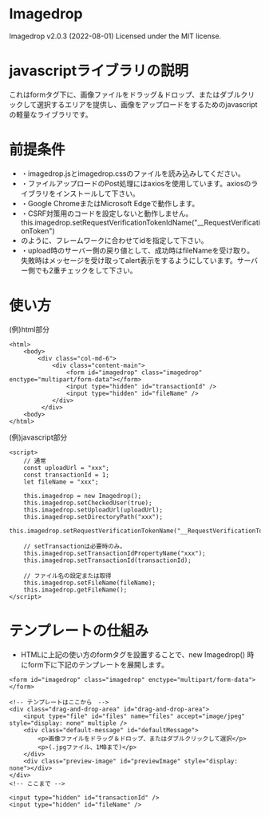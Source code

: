 # Imagedrop

Imagedrop  v2.0.3 (2022-08-01)     Licensed under the MIT license.

# javascriptライブラリの説明

これはformタグ下に、画像ファイルをドラッグ＆ドロップ、またはダブルクリックして選択するエリアを提供し、画像をアップロードをするためのjavascriptの軽量なライブラリです。

# 前提条件

 * ・imagedrop.jsとimagedrop.cssのファイルを読み込みしてください。
 * ・ファイルアップロードのPost処理にはaxiosを使用しています。axiosのライブラリをインストールして下さい。
 * ・Google ChromeまたはMicrosoft Edgeで動作します。
 * ・CSRF対策用のコードを設定しないと動作しません。this.imagedrop.setRequestVerificationTokenIdName("__RequestVerificationToken")
 *   のように、フレームワークに合わせてidを指定して下さい。
 * ・upload時のサーバー側の戻り値として、成功時はfileNameを受け取り。失敗時はメッセージを受け取ってalert表示をするようにしています。サーバー側でも2重チェックをして下さい。

# 使い方

(例)html部分
```
<html>
    <body>
        <div class="col-md-6">
            <div class="content-main">
                <form id="imagedrop" class="imagedrop" enctype="multipart/form-data"></form>
                <input type="hidden" id="transactionId" />
                <input type="hidden" id="fileName" />
            </div>
         </div>
    <body>
</html>
```
        
(例)javascript部分
```
<script>
    // 通常
    const uploadUrl = "xxx";
    const transactionId = 1;
    let fileName = "xxx";

    this.imagedrop = new Imagedrop();
    this.imagedrop.setCheckedUser(true);
    this.imagedrop.setUploadUrl(uploadUrl);
    this.imagedrop.setDirectoryPath("xxx");
    this.imagedrop.setRequestVerificationTokenName("__RequestVerificationToken");

    // setTransactionは必要時のみ。
    this.imagedrop.setTransactionIdPropertyName("xxx");
    this.imagedrop.setTransactionId(transactionId);
    
    // ファイル名の設定または取得
    this.imagedrop.setFileName(fileName);
    this.imagedrop.getFileName();
</script>
```

# テンプレートの仕組み
																
* HTMLに上記の使い方のformタグを設置することで、new Imagedrop() 時にform下に下記のテンプレートを展開します。
```
<form id="imagedrop" class="imagedrop" enctype="multipart/form-data"></form>

<!-- テンプレートはここから　-->
<div class="drag-and-drop-area" id="drag-and-drop-area">
    <input type="file" id="files" name="files" accept="image/jpeg" style="display: none" multiple />
    <div class="default-message" id="defaultMessage">
        <p>画像ファイルをドラッグ＆ドロップ、またはダブルクリックして選択</p>
        <p>(.jpgファイル、1MBまで)</p>
    </div>
    <div class="preview-image" id="previewImage" style="display: none"></div>
</div>
<!-- ここまで -->

<input type="hidden" id="transactionId" />
<input type="hidden" id="fileName" />
```
